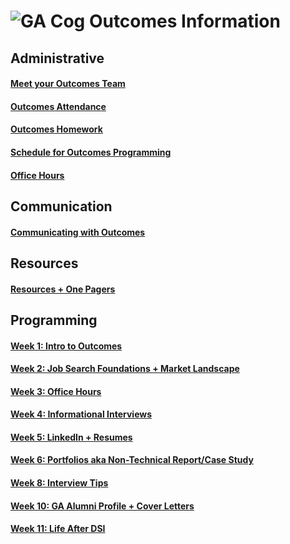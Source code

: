 # ![GA Cog](https://camo.githubusercontent.com/6ce15b81c1f06d716d753a61f5db22375fa684da/68747470733a2f2f67612d646173682e73332e616d617a6f6e6177732e636f6d2f70726f64756374696f6e2f6173736574732f6c6f676f2d39663838616536633963333837313639306533333238306663663535376633332e706e67) Outcomes Information
## Administrative
#### [Meet your Outcomes Team](https://git.generalassemb.ly/DSI-SF-6/outcomes/wiki/Welcome-to-Outcomes!)
#### [Outcomes Attendance](https://git.generalassemb.ly/DSI-SF-6/outcomes/wiki/outcomes-attendance)
#### [Outcomes Homework](https://git.generalassemb.ly/DSI-SF-6/outcomes/wiki/homework)
#### [Schedule for Outcomes Programming](https://git.generalassemb.ly/DSI-SF-6/outcomes/wiki/DSI-6-Outcomes---Schedule) 
#### [Office Hours](https://git.generalassemb.ly/DSI-SF-6/outcomes/wiki/Office-Hours) 
## Communication
#### [Communicating with Outcomes](https://git.generalassemb.ly/DSI-SF-6/outcomes/wiki/communicating-with-outcomes)
## Resources
#### [Resources + One Pagers](https://git.generalassemb.ly/DSI-SF-6/outcomes/wiki/DSI-Resources---One-Pagers)
## Programming 
#### [Week 1: Intro to Outcomes](https://git.generalassemb.ly/DSI-SF-6/outcomes/wiki/Week-1:-Intro-to-Outcomes)
#### [Week 2: Job Search Foundations + Market Landscape](https://git.generalassemb.ly/DSI-SF-6/outcomes/wiki/Week-2:-Job-Search-Foundations-Market-Landscape)
#### [Week 3: Office Hours](https://git.generalassemb.ly/DSI-SF-6/outcomes/wiki/Office-Hours)
#### [Week 4: Informational Interviews](https://git.generalassemb.ly/DSI-SF-6/outcomes/wiki/Week-4:-Informational-Interviews)
#### [Week 5: LinkedIn + Resumes](https://git.generalassemb.ly/DSI-SF-6/outcomes/wiki/Week-5:-Linkedin---Resumes)
#### [Week 6: Portfolios aka Non-Technical Report/Case Study](https://git.generalassemb.ly/DSI-SF-6/DSI-SF-6-outcomes/wiki/Week-6:-Portfolios-aka-Non-Technical-Report-Case-Study)
#### [Week 8: Interview Tips](https://git.generalassemb.ly/DSI-SF-6/outcomes/wiki/Week-8:-Interview-Tips)
#### [Week 10: GA Alumni Profile + Cover Letters](https://git.generalassemb.ly/DSI-SF-6/DSI-SF-6-outcomes/wiki/Week-10:-GA-Alumni-Profile---Cover-Letters)
#### [Week 11: Life After DSI](https://git.generalassemb.ly/DSI-SF-6/DSI-SF-6-outcomes/wiki/Week-11:-Life-After-DSI)
